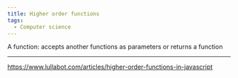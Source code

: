 ```yaml
---
title: Higher order functions
tags:
  - Computer science
---
```


A function:
accepts another functions as parameters
or
returns a function

---

https://www.lullabot.com/articles/higher-order-functions-in-javascript
